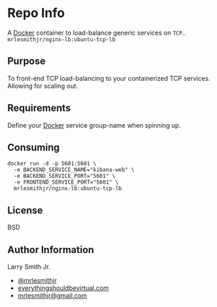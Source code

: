 Repo Info
=========
A [Docker] container to load-balance generic services on `TCP`..
`mrlesmithjr/nginx-lb:ubuntu-tcp-lb`

Purpose
-------
To front-end TCP load-balancing to your containerized TCP services. Allowing
for scaling out.

Requirements
------------
Define your [Docker] service group-name when spinning up.

Consuming
---------
```
docker run -d -p 5601:5601 \
  -e BACKEND_SERVICE_NAME="kibana-web" \
  -e BACKEND_SERVICE_PORT="5601" \
  -e FRONTEND_SERVICE_PORT="5601" \
  mrlesmithjr/nginx-lb:ubuntu-tcp-lb
```

License
-------

BSD

Author Information
------------------

Larry Smith Jr.
- [@mrlesmithjr]
- [everythingshouldbevirtual.com]
- [mrlesmithjr@gmail.com]

[Alpine]: <https://alpinelinux.org/>
[Ansible]: <https://www.ansible.com/>
[Docker]: <https://www.docker.com>
[@mrlesmithjr]: <https://twitter.com/mrlesmithjr>
[everythingshouldbevirtual.com]: <http://everythingshouldbevirtual.com>
[mrlesmithjr@gmail.com]: <mailto:mrlesmithjr@gmail.com>
